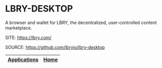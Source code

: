 # LBRY-DESKTOP

 A browser and wallet for LBRY, the decentralized, user-controlled  content marketplace.

 SITE: https://lbry.com/

 SOURCE: https://github.com/lbryio/lbry-desktop

 | [Applications](https://portable-linux-apps.github.io/apps.html) | [Home](https://portable-linux-apps.github.io)
 | --- | --- |
